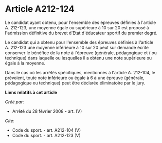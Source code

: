 # Article A212-124

Le candidat ayant obtenu, pour l'ensemble des épreuves définies à l'article A. 212-123, une moyenne égale ou supérieure à 10
sur 20 est proposé à l'admission définitive du brevet d'Etat d'éducateur sportif du premier degré. 

Le candidat qui a obtenu pour l'ensemble des épreuves définies à l'article A. 212-123 une moyenne inférieure à 10 sur 20 peut
sur demande écrite conserver le bénéfice de la note à l'épreuve (générale, pédagogique et / ou technique) dans laquelle ou
lesquelles il a obtenu une note supérieure ou égale à la moyenne. 

Dans le cas où les arrêtés spécifiques, mentionnés à l'article A. 212-104, le prévoient, toute note inférieure ou égale à 6 à
une épreuve (générale, pédagogique ou technique) peut être déclarée éliminatoire par le jury.

**Liens relatifs à cet article**

_Créé par_:

  - Arrêté du 28 février 2008 - art. (V)

_Cite_:

  - Code du sport. - art. A212-104 (V)
  - Code du sport. - art. A212-123 (V)
